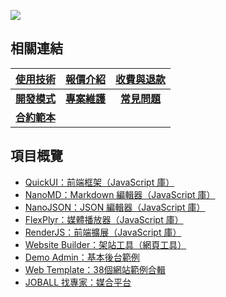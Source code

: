![](https://github-readme-stats.vercel.app/api?username=pardnchiu&show_icons=true&theme=default)

## 相關連結

| [使用技術](./使用技術.md) | [報價介紹](./報價介紹.md) | [收費與退款](./收費與退款.md) |
| :-: | :-: | :-: |
| [**開發模式**](./開發模式.md) | [**專案維護**](./專案維護.md) | [**常見問題**](./常見問題.md) |
| [**合約範本**](./合約範本.md) |

## 項目概覽
- [QuickUI：前端框架（JavaScript 庫）](https://quickui.pardn.io)
- [NanoMD：Markdown 編輯器（JavaScript 庫）](https://nanomd.pardn.io)
- [NanoJSON：JSON 編輯器（JavaScript 庫）](https://nanojson.pardn.io)
- [FlexPlyr：媒體播放器（JavaScript 庫）](https://flexplyr.pardn.io)
- [RenderJS：前端擴展（JavaScript 庫）](https://renderjs.pardn.io)
- [Website Builder：架站工具（網頁工具）](https://pardn.io/website-builder)
- [Demo Admin：基本後台範例](https://demo-admin.pardn.io)
- [Web Template：38個網站範例合輯](https://pardn.io/web-template)
- [JOBALL 找專家：媒合平台](https://joball.tw)
